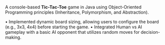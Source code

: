 A console-based **Tic-Tac-Toe** game in Java using Object-Oriented Programming principles (Inheritance, Polymorphism, and Abstraction).

•	Implemented dynamic board sizing, allowing users to configure the board (e.g., 3x3, 4x4) before starting the game.
•	Integrated Human vs AI gameplay with a basic AI opponent that utilizes random moves for decision-making.
